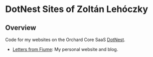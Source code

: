 # DotNest Sites of Zoltán Lehóczky<!-- #spell-check-ignore-line -->


## Overview

Code for my websites on the Orchard Core SaaS [DotNest](https://dotnest.com/).

- [Letters from Fiume](https://lettersfromfiume.com/): My personal website and blog.
